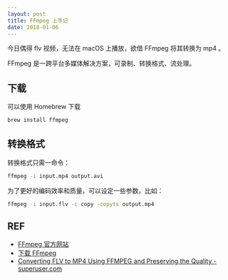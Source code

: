 ```yaml
---
layout: post
title: FFmpeg 上手记
date: 2018-01-06
---
```


今日偶得 flv 视频，无法在 macOS 上播放，欲借 FFmpeg 将其转换为 mp4 。

FFmpeg 是一跨平台多媒体解决方案，可录制、转换格式、流处理。

## 下载

可以使用 Homebrew 下载

```sh
brew install ffmpeg
```

## 转换格式

转换格式只需一命令：

```sh
ffmpeg -i input.mp4 output.avi
```

为了更好的编码效率和质量，可以设定一些参数，比如：

```sh
ffmpeg -i input.flv -c copy -copyts output.mp4
```

## REF

- [FFmpeg 官方网站][home]
- [下载 FFmpeg][download.mac]
- [Converting FLV to MP4 Using FFMPEG and Preserving the Quality - superuser.com][mp4]

[home]: http://ffmpeg.org/
[download.mac]: https://superuser.com/questions/624561/install-ffmpeg-on-os-x
[mp4]: https://superuser.com/questions/483597/converting-flv-to-mp4-using-ffmpeg-and-preserving-the-quality